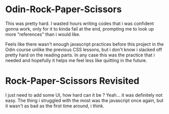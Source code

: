 # Odin-Rock-Paper-Scissors

This was pretty hard. I wasted hours writing codes that i was confident gonna work, only for it to kinda fail at the end, prompting me to look up more "references" than i would like. 

Feels like there wasn't enough javascript practices before this project in the Odin course unlike the previous CSS lessons, but i don't know i slacked off pretty hard on the reading parts. In any case this was the practice that i needed and hopefully it helps me feel less like quitting in the future.

# Rock-Paper-Scissors Revisited

I just need to add some UI, how hard can it be ? Yeah... it was definitely not easy. The thing i struggled with the most was the javascript once again, but it wasn't as bad as the first time around, i think.